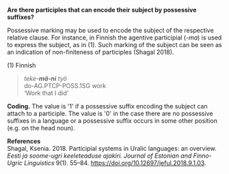 **Are there participles that can encode their subject by possessive suffixes?**

Possessive marking may be used to encode the subject of the respective relative clause. For instance, in Finnish the agentive participial (*-ma*) is used to express the subject, as in (1). Such marking of the subject can be seen as an indication of non-finiteness of participles (Shagal 2018).

(1) Finnish<br/>
>*teke-**mä-ni** työ*<br/>
>do-AG.PTCP-POSS.1SG work<br/>
>‘Work that I did’<br/>

**Coding.** The value is '1' if a possessive suffix encoding the subject can attach to a participle. The value is '0' in the case there are no possessive suffixes in a language or a possessive suffix occurs in some other position (e.g. on the head noun).

**References**<br/>
Shagal, Ksenia. 2018. Participial systems in Uralic languages: an overview. *Eesti ja soome-ugri keeleteaduse ajakiri. Journal of Estonian and Finno-Ugric Linguistics* 9(1). 55–84. https://doi.org/10.12697/jeful.2018.9.1.03.
